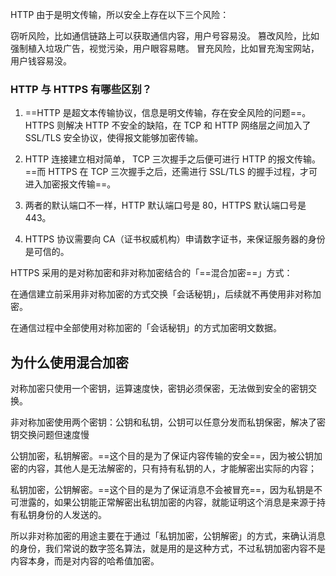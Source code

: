 HTTP 由于是明文传输，所以安全上存在以下三个风险：

窃听风险，比如通信链路上可以获取通信内容，用户号容易没。
篡改风险，比如强制植入垃圾广告，视觉污染，用户眼容易瞎。
冒充风险，比如冒充淘宝网站，用户钱容易没。


### HTTP 与 HTTPS 有哪些区别？

1. ==HTTP 是超文本传输协议，信息是明文传输，存在安全风险的问题==。HTTPS 则解决 HTTP 不安全的缺陷，在 TCP 和 HTTP 网络层之间加入了 SSL/TLS 安全协议，使得报文能够加密传输。

2. HTTP 连接建立相对简单， TCP 三次握手之后便可进行 HTTP 的报文传输。==而 HTTPS 在 TCP 三次握手之后，还需进行 SSL/TLS 的握手过程，才可进入加密报文传输==。

3. 两者的默认端口不一样，HTTP 默认端口号是 80，HTTPS 默认端口号是 443。

4. HTTPS 协议需要向 CA（证书权威机构）申请数字证书，来保证服务器的身份是可信的。

HTTPS 采用的是对称加密和非对称加密结合的「==混合加密==」方式：

在通信建立前采用非对称加密的方式交换「会话秘钥」，后续就不再使用非对称加密。

在通信过程中全部使用对称加密的「会话秘钥」的方式加密明文数据。

## 为什么使用混合加密
对称加密只使用一个密钥，运算速度快，密钥必须保密，无法做到安全的密钥交换。

非对称加密使用两个密钥：公钥和私钥，公钥可以任意分发而私钥保密，解决了密钥交换问题但速度慢

公钥加密，私钥解密。==这个目的是为了保证内容传输的安全==，因为被公钥加密的内容，其他人是无法解密的，只有持有私钥的人，才能解密出实际的内容；

私钥加密，公钥解密。==这个目的是为了保证消息不会被冒充==，因为私钥是不可泄露的，如果公钥能正常解密出私钥加密的内容，就能证明这个消息是来源于持有私钥身份的人发送的。

所以非对称加密的用途主要在于通过「私钥加密，公钥解密」的方式，来确认消息的身份，我们常说的数字签名算法，就是用的是这种方式，不过私钥加密内容不是内容本身，而是对内容的哈希值加密。
